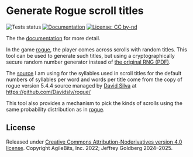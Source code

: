 # Generate Rogue scroll titles

![Tests status](https://github.com/jpgoldberg/rogue=scroll/actions/workflows/pytest.yml/badge.svg)
[![Documentation](https://github.com/jpgoldberg/rouge-scroll/actions/workflows/docs.yml/badge.svg)][docs]
[![License: CC by-nd](https://licensebuttons.net/l/by-nd/4.0/80x15.png)](https://creativecommons.org/licenses/by-nd/4.0/)

[rogue]: https://en.wikipedia.org/wiki/Rogue_(video_game) "Wikipedia: Rogue game"
[rsrc]: https://github.com/Davidslv/rogue/ "GitHub: rogue source"
[docs]: https://jpgoldberg.github.io/rogue-scroll/index.html

The the [documentation][docs] for more detail.

In the game [rogue], the player comes across scrolls with random titles.
This tool can be used to generate such titles,
but using a cryptographically secure random number generator
instead of [the original RNG (PDF)](https://jpgoldberg.github.io/sec-training/s/rogue-lcg.pdf).

The [source][rsrc] I am using for the syllables used in scroll titles for the
default numbers of syllables per word and words per title come from the copy of rogue
version 5.4.4 source managed by [David Silva](https://github.com/Davidslv/) at
<https://github.com/Davidslv/rogue/>

This tool also provides a mechanism to pick the kinds of scrolls using the same probability distribution as in [rogue].

## License

Released under [Creative Commons Attribution-Noderivatives version 4.0 license](https://creativecommons.org/licenses/by-nd/4.0/).
Copyright AgileBits, Inc. 2022; Jeffrey Goldberg 2024–2025.
